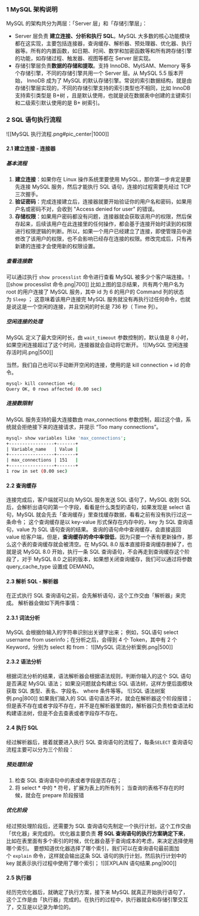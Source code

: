 ### 1 MySQL 架构说明
MySQL 的架构共分为两层：「Server 层」和「存储引擎层」：
- Server 层负责 **建立连接、分析和执行 SQL**。MySQL 大多数的核心功能模块都在这实现，主要包括连接器，查询缓存、解析器、预处理器、优化器、执行器等。所有的内置函数，如日期、时间、数学和加密函数等和所有跨存储引擎的功能，如存储过程、触发器、视图等都在 Server 层实现。
- 存储引擎层负责**数据的存储和提取**。支持 InnoDB、MyISAM、Memory 等多个存储引擎，不同的存储引擎共用一个 Server 层。从 MySQL 5.5 版本开始， InnoDB 成为了 MySQL 的默认存储引擎。常说的索引数据结构，就是由存储引擎层实现的，不同的存储引擎支持的索引类型也不相同，比如 InnoDB 支持索引类型是 B+树 ，且是默认使用，也就是说在数据表中创建的主键索引和二级索引默认使用的是 B+ 树索引。
### 2 SQL 语句执行流程
![[MySQL 执行流程.png#pic_center|1000]]
#### 2.1 建立连接 - 连接器
##### 基本流程
1. **建立连接**：如果你在 Linux 操作系统里要使用 MySQL，那你第一步肯定是要先连接 MySQL 服务，然后才能执行 SQL 语句，连接的过程需要先经过 TCP 三次握手。
2. **验证密码**：完成连接建立后，连接器就要开始验证你的用户名和密码，如果用户名或密码不对，会收到 "Access denied for user" 的错误。
3. **存储权限**：如果用户密码都没有问题，连接器就会获取该用户的权限，然后保存起来，后续该用户在此连接里的任何操作，都会基于连接开始时读到的权限进行权限逻辑的判断。所以，如果一个用户已经建立了连接，即使管理员中途修改了该用户的权限，也不会影响已经存在连接的权限。修改完成后，只有再新建的连接才会使用新的权限设置。
##### 查看连接数
可以通过执行 `show processlist` 命令进行查看 MySQL 被多少个客户端连接。
 ![[show processlist 命令.png|700]]
比如上图的显示结果，共有两个用户名为 root 的用户连接了 MySQL 服务，其中 id 为 6 的用户的 Command 列的状态为 `Sleep` ；
这意味着该用户连接完 MySQL 服务就没有再执行过任何命令，也就是说这是一个空闲的连接，并且空闲的时长是 736 秒（ Time 列）。
##### 空闲连接的处理
MySQL 定义了最大空闲时长，由 `wait_timeout` 参数控制的，默认值是 8 小时，如果空闲连接超过了这个时间，连接器就会自动将它断开。
![[MySQL 空闲连接存活时间.png|500]]

当然，我们自己也可以手动断开空闲的连接，使用的是 kill connection + id 的命令。
```sh
mysql> kill connection +6;
Query OK, 0 rows affected (0.00 sec)
```
##### 连接数限制
MySQL 服务支持的最大连接数由 max_connections 参数控制，超过这个值，系统就会拒绝接下来的连接请求，并提示 “Too many connections”。
```sh
mysql> show variables like 'max_connections';
+-----------------+-------+
| Variable_name   | Value |
+-----------------+-------+
| max_connections | 151   |
+-----------------+-------+
1 row in set (0.00 sec)
```
#### 2.2 查询缓存
连接完成后，客户端就可以向 MySQL 服务发送 SQL 语句了，MySQL 收到 SQL 后，会解析出语句的第一个字段，看看是什么类型的语句，如果发现是 select 语句，MySQL 就会先去「查询缓存」里查找缓存数据，看看之前有没有执行过这一条命令；
这个查询缓存是以 key-value 形式保存在内存中的，key 为 SQL 查询语句，value 为 SQL 语句查询的结果。
查询的语句命中查询缓存，会直接返回 value 给客户端，但是，**查询缓存的命中率很低**，因为只要一个表有更新操作，那么这个表的查询缓存就会被清空。在 MySQL 8.0 版本直接将查询缓存删掉了，也就是说 MySQL 8.0 开始，执行一条 SQL 查询语句，不会再走到查询缓存这个阶段了，对于 MySQL 8.0 之前的版本，如果想关闭查询缓存，我们可以通过将参数 query_cache_type 设置成 DEMAND。
#### 2.3 解析 SQL - 解析器
在正式执行 SQL 查询语句之前，会先解析语句，这个工作交由「解析器」来完成。
解析器会做如下两件事情：
#### 2.3.1 词法分析
MySQL 会根据你输入的字符串识别出关键字出来；
例如，SQL语句 select username from userinfo；在分析之后，会得到 4 个 Token，其中有 2 个 Keyword，分别为 select 和 from：
   ![[MySQL 词法分析案例.png|500]]
#### 2.3.2 语法分析
根据词法分析的结果，语法解析器会根据语法规则，判断你输入的这个 SQL 语句是否满足 MySQL 语法；
如果没问题就会构建出 SQL 语法树，这样方便后面模块获取 SQL 类型、表名、字段名、 where 条件等等。
   ![[SQL 语法树案例.png|800]]
如果我们输入的 SQL 语句语法不对，就会在解析器这个阶段报错；
但是表不存在或者字段不存在，并不是在解析器里做的，解析器只负责检查语法和构建语法树，但是不会去查表或者字段存不存在。
#### 2.4 执行 SQL
经过解析器后，接着就要进入执行 SQL 查询语句的流程了，每条`SELECT` 查询语句流程主要可以分为三个阶段：
##### 预处理阶段
1. 检查 SQL 查询语句中的表或者字段是否存在；
2. 将 select \* 中的 \* 符号，扩展为表上的所有列；
当查询的表格不存在的时候，就会在 prepare 阶段报错
##### 优化阶段
经过预处理阶段后，还需要为 SQL 查询语句先制定一个执行计划，这个工作交由「优化器」来完成的。
优化器主要负责 **将 SQL 查询语句的执行方案确定下来**，比如在表里面有多个索引的时候，优化器会基于查询成本的考虑，来决定选择使用哪个索引。
要想知道优化器选择了哪个索引，我们可以在查询语句最前面加个 `explain` 命令，这样就会输出这条 SQL 语句的执行计划，然后执行计划中的 key 就表示执行过程中使用了哪个索引；
![[EXPLAIN 语句结果.png|900]]
#### 2.5 执行器
经历完优化器后，就确定了执行方案，接下来 MySQL 就真正开始执行语句了，这个工作是由「执行器」完成的。在执行的过程中，执行器就会和存储引擎交互了，交互是以记录为单位的。